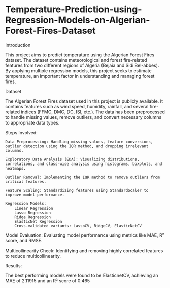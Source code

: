 # Temperature-Prediction-using-Regression-Models-on-Algerian-Forest-Fires-Dataset
Introduction

This project aims to predict temperature using the Algerian Forest Fires dataset. The dataset contains meteorological and forest fire-related features from two different regions of Algeria (Bejaia and Sidi Bel-abbes). By applying multiple regression models, this project seeks to estimate temperature, an important factor in understanding and managing forest fires.

Dataset

The Algerian Forest Fires dataset used in this project is publicly available. It contains features such as wind speed, humidity, rainfall, and several fire-related indices (FFMC, DMC, DC, ISI, etc.). The data has been preprocessed to handle missing values, remove outliers, and convert necessary columns to appropriate data types.

Steps Involved:

    Data Preprocessing: Handling missing values, feature conversions, outlier detection using the IQR method, and dropping irrelevant columns.
    
    Exploratory Data Analysis (EDA): Visualizing distributions, correlations, and class-wise analysis using histograms, boxplots, and heatmaps.
    
    Outlier Removal: Implementing the IQR method to remove outliers from critical features.
    
    Feature Scaling: Standardizing features using StandardScaler to improve model performance.
    
    Regression Models:
        Linear Regression
        Lasso Regression
        Ridge Regression
        ElasticNet Regression
        Cross-validated variants: LassoCV, RidgeCV, ElasticNetCV
        
Model Evaluation: Evaluating model performance using metrics like MAE, R² score, and RMSE.

Multicollinearity Check: Identifying and removing highly correlated features to reduce multicollinearity.

Results:

The best performing models were found to be ElasticnetCV, achieving an MAE of 2.11915 and an R² score of 0.465

